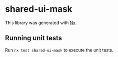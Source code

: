 # shared-ui-mask

This library was generated with [Nx](https://nx.dev).

## Running unit tests

Run `nx test shared-ui-mask` to execute the unit tests.
